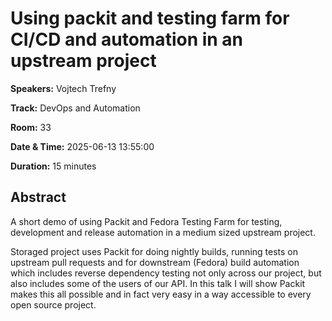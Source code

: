 # Using packit and testing farm for CI/CD and automation in an upstream project

**Speakers:** Vojtech Trefny
                    
**Track:** DevOps and Automation
                    
**Room:** 33
                    
**Date & Time:** 2025-06-13 13:55:00
                    
**Duration:** 15 minutes
                    
## Abstract
                    
A short demo of using Packit and Fedora Testing Farm for testing, development and release automation in a medium sized upstream project.

Storaged project uses Packit for doing nightly builds, running tests on upstream pull requests and for downstream (Fedora) build automation which includes reverse dependency testing not only across our project, but also includes some of the users of our API. In this talk I will show Packit makes this all possible and in fact very easy in a way accessible to every open source project.
